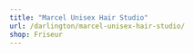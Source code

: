```yaml
---
title: "Marcel Unisex Hair Studio"
url: /darlington/marcel-unisex-hair-studio/
shop: Friseur
---
```

